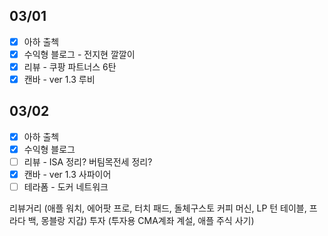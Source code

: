 ## 03/01

- [x] 아하 출첵
- [x] 수익형 블로그 - 전지현 깔깔이
- [x] 리뷰 - 쿠팡 파트너스 6탄
- [x] 캔바 - ver 1.3 루비

## 03/02

- [x] 아하 출첵 
- [x] 수익형 블로그
- [ ] 리뷰 - ISA 정리? 버팀목전세 정리?
- [x] 캔바 - ver 1.3 사파이어
- [ ] 테라폼 - 도커 네트워크

리뷰거리 (애플 워치, 에어팟 프로, 터치 패드, 돌체구스토 커피 머신, LP 턴 테이블, 프라다 백, 몽블랑 지갑) 
투자 (투자용 CMA계좌 계설, 애플 주식 사기)